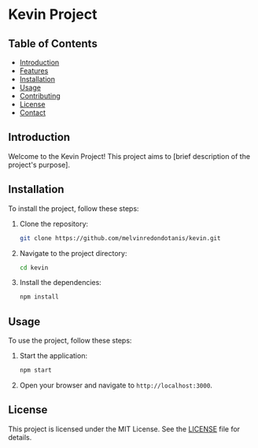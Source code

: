 # Kevin Project

## Table of Contents
- [Introduction](#introduction)
- [Features](#features)
- [Installation](#installation)
- [Usage](#usage)
- [Contributing](#contributing)
- [License](#license)
- [Contact](#contact)

## Introduction
Welcome to the Kevin Project! This project aims to [brief description of the project's purpose].

## Installation
To install the project, follow these steps:

1. Clone the repository:
    ```bash
    git clone https://github.com/melvinredondotanis/kevin.git
    ```
2. Navigate to the project directory:
    ```bash
    cd kevin
    ```
3. Install the dependencies:
    ```bash
    npm install
    ```

## Usage
To use the project, follow these steps:

1. Start the application:
    ```bash
    npm start
    ```
2. Open your browser and navigate to `http://localhost:3000`.

## License
This project is licensed under the MIT License. See the [LICENSE](LICENSE) file for details.
